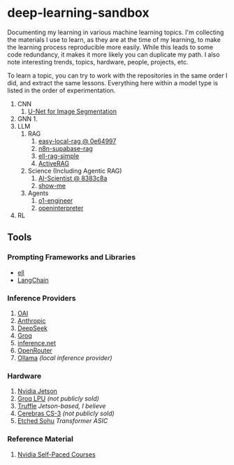 # deep-learning-sandbox
Documenting my learning in various machine learning topics. I'm collecting the materials I use to learn, as they are at the time of my learning, to make the learning process reproducible more easily. While this leads to some code redundancy, it makes it more likely you can duplicate my path. I also note interesting trends, topics, hardware, people, projects, etc.

To learn a topic, you can try to work with the repositories in the same order I did, and extract the same lessons. Everything here within a model type is listed in the order of experimentation.

1. CNN
    1. [U-Net for Image Segmentation](https://www.youtube.com/watch?v=HS3Q_90hnDg)
2. GNN
    1. 
3. LLM
    1. RAG
        1. [easy-local-rag @ 0e64997](https://github.com/AllAboutAI-YT/easy-local-rag)
        2. [n8n-supabase-rag](https://www.youtube.com/watch?v=PEI_ePNNfJQ)
        3. [ell-rag-simple](llm/rag/ell-rag-simple)
        4. [ActiveRAG](https://github.com/OpenMatch/ActiveRAG)
    2. Science (Including Agentic RAG)
        1. [AI-Scientist @ 8383c8a](https://github.com/SakanaAI/AI-Scientist)
        2. [show-me](https://github.com/marlaman/show-me.git)
    3. Agents
        1. [o1-engineer](https://github.com/Doriandarko/o1-engineer)
        2. [openinterpreter](https://github.com/OpenInterpreter/open-interpreter)
4. RL

## Tools

### Prompting Frameworks and Libraries
- [ell](https://github.com/MadcowD/ell)
- [LangChain](https://www.langchain.com/)

### Inference Providers
1. [OAI](https://platform.openai.com/)
2. [Anthropic](https://console.anthropic.com/)
3. [DeepSeek](https://platform.deepseek.com/)
4. [Groq](https://console.groq.com/)
5. [inference.net](https://www.inference.net/)
6. [OpenRouter](https://openrouter.ai/)
7. [Ollama](https://ollama.com/) *(local inference provider)*

### Hardware
1. [Nvidia Jetson](https://www.nvidia.com/en-us/autonomous-machines/embedded-systems/)
2. [Groq LPU](https://groq.com/) *(not publicly sold)*
3. [Truffle](https://preorder.itsalltruffles.com/) *Jetson-based, I believe*
4. [Cerebras CS-3](https://cerebras.ai/product-system/) *(not publicly sold)*
5. [Etched Sohu](https://www.etched.com/) *Transformer ASIC*

### Reference Material
1. [Nvidia Self-Paced Courses](https://learn.nvidia.com/en-us/training/self-paced-courses)